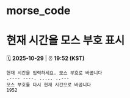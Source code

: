 # morse_code
# 현재 시간을 모스 부호 표시
<!-- MORSE_TIME_START -->
🗓️ **2025-10-29** | ⏰ **19:52 (KST)**

```
현재 시간을 입력하세요. 모스 부호로 바꿉니다
.---- ----. ..... ..---
모스 부호를 다시 현재 시간으로 바꿉니다
1952
```
<!-- MORSE_TIME_END -->
